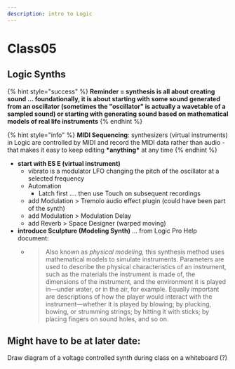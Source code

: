 ```yaml
---
description: intro to Logic
---
```


# Class05

## **Logic Synths**

{% hint style="success" %}
**Reminder = synthesis is all about creating sound ... foundationally, it is about starting with some sound generated from an oscillator \(sometimes the "oscillator" is actually a wavetable of a sampled sound\) or starting with generating sound based on mathematical models of real life instruments**
{% endhint %}

{% hint style="info" %}
**MIDI Sequencing**: synthesizers \(virtual instruments\) in Logic are controlled by MIDI and record the MIDI data rather than audio - that makes it easy to keep editing **\*anything\*** at any time
{% endhint %}

* **start with ES E \(virtual instrument\)**
  * vibrato is a modulator LFO changing the pitch of the oscillator at a selected frequency
  * Automation
    * Latch first .... then use Touch on subsequent recordings
  * add Modulation &gt; Tremolo audio effect plugin \(could have been part of the synth\)
  * add Modulation &gt; Modulation Delay
  * add Reverb &gt; Space Designer \(warped moving\)
* **introduce Sculpture \(Modeling Synth\)** ... from Logic Pro Help document:
  * > Also known as _physical modeling,_ this synthesis method uses mathematical models to simulate instruments. Parameters are used to describe the physical characteristics of an instrument, such as the materials the instrument is made of, the dimensions of the instrument, and the environment it is played in—under water, or in the air, for example. Equally important are descriptions of how the player would interact with the instrument—whether it is played by blowing; by plucking, bowing, or strumming strings; by hitting it with sticks; by placing fingers on sound holes, and so on.

## Might have to be at later date:

Draw diagram of a voltage controlled synth during class on a whiteboard \(?\)

